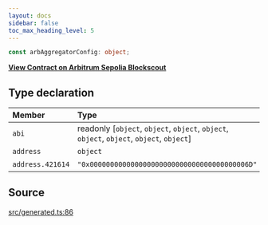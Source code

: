 ```yaml
---
layout: docs
sidebar: false
toc_max_heading_level: 5
---
```


```ts
const arbAggregatorConfig: object;
```

[**View Contract on Arbitrum Sepolia Blockscout**](https://sepolia-explorer.arbitrum.io/address/0x000000000000000000000000000000000000006d)

## Type declaration

| Member           | Type                                                                                      | Value                                        |
| :--------------- | :---------------------------------------------------------------------------------------- | :------------------------------------------- |
| `abi`            | readonly [`object`, `object`, `object`, `object`, `object`, `object`, `object`, `object`] | arbAggregatorABI                             |
| `address`        | `object`                                                                                  | arbAggregatorAddress                         |
| `address.421614` | `"0x000000000000000000000000000000000000006D"`                                            | '0x000000000000000000000000000000000000006D' |

## Source

[src/generated.ts:86](https://github.com/OffchainLabs/arbitrum-orbit-sdk/blob/9d5595a042e42f7d6b9af10a84816c98ea30f330/src/generated.ts#L86)
